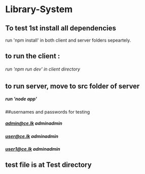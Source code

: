 # Library-System

## To test 1st install all dependencies
  run 'npm install' in both client and server folders sepeartely.

## to run the client :
  ###### run 'npm run dev' in client directory
## to run server, move to src folder of server
  ##### run 'node app'

##usernames and passwords for testing
##### admin@ce.lk adminadmin
##### user@ce.lk adminadmin
##### user1@ce.lk adminadmin

## test file is at Test directory
